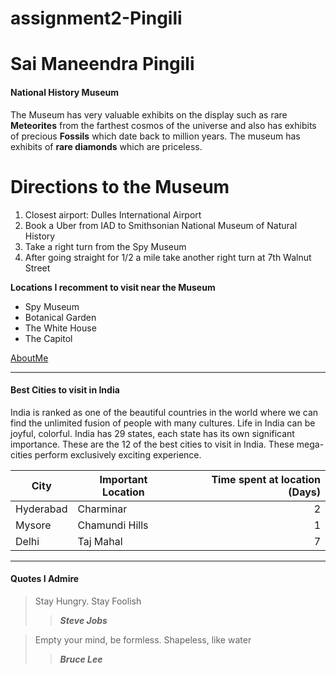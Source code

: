 # assignment2-Pingili

# Sai Maneendra Pingili

#### __National History Museum__
 The Museum has very valuable exhibits on the display such as rare **Meteorites** from the farthest cosmos of the universe and also has exhibits of precious **Fossils** which date back to million years. The museum has exhibits of **rare diamonds** which are priceless.

# Directions to the Museum

1. Closest airport: Dulles International Airport
2. Book a Uber from IAD to Smithsonian National Museum of Natural History
3. Take a right turn from the Spy Museum
4. After going straight for 1/2 a mile take another right turn at 7th Walnut Street

**Locations I recomment to visit near the Museum**
* Spy Museum
* Botanical Garden
* The White House
* The Capitol

[AboutMe](AboutMe.md)

----
#### __Best Cities to visit in India__
India is ranked as one of the beautiful countries in the world where we can find the unlimited fusion of people with many cultures. Life in India can be joyful, colorful. India has 29 states, each state has its own significant importance. These are the 12 of the best cities to visit in India. These mega-cities perform exclusively exciting experience.

| City | Important Location | Time spent at location (Days) |
| --- | --- | ---: |
| Hyderabad | Charminar |2 |
| Mysore | Chamundi Hills |1 |
| Delhi | Taj Mahal |7 |

----

#### __Quotes I Admire__
> Stay Hungry. Stay Foolish
>> ***Steve Jobs***

> Empty your mind, be formless. Shapeless, like water
>> ***Bruce Lee***